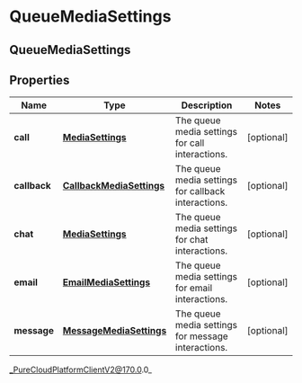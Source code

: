 # QueueMediaSettings

## QueueMediaSettings

## Properties

|Name | Type | Description | Notes|
|------------ | ------------- | ------------- | -------------|
| **call** | [**MediaSettings**](MediaSettings) | The queue media settings for call interactions. | [optional] |
| **callback** | [**CallbackMediaSettings**](CallbackMediaSettings) | The queue media settings for callback interactions. | [optional] |
| **chat** | [**MediaSettings**](MediaSettings) | The queue media settings for chat interactions. | [optional] |
| **email** | [**EmailMediaSettings**](EmailMediaSettings) | The queue media settings for email interactions. | [optional] |
| **message** | [**MessageMediaSettings**](MessageMediaSettings) | The queue media settings for message interactions. | [optional] |



_PureCloudPlatformClientV2@170.0.0_
